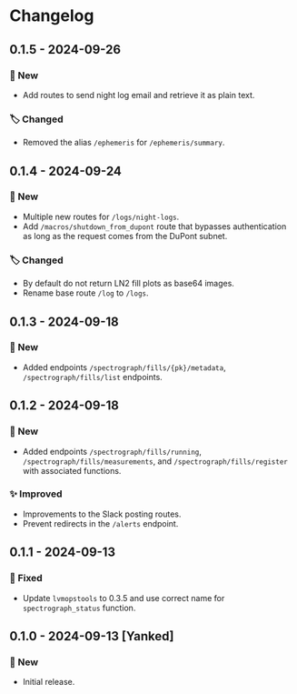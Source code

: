 # Changelog

## 0.1.5 - 2024-09-26

### 🚀 New

* Add routes to send night log email and retrieve it as plain text.

### 🏷️ Changed

* Removed the alias `/ephemeris` for `/ephemeris/summary`.


## 0.1.4 - 2024-09-24

### 🚀 New

* Multiple new routes for `/logs/night-logs`.
* Add `/macros/shutdown_from_dupont` route that bypasses authentication as long as the request comes from the DuPont subnet.

### 🏷️ Changed

* By default do not return LN2 fill plots as base64 images.
* Rename base route `/log` to `/logs`.


## 0.1.3 - 2024-09-18

### 🚀 New

* Added endpoints `/spectrograph/fills/{pk}/metadata`, `/spectrograph/fills/list` endpoints.


## 0.1.2 - 2024-09-18

### 🚀 New

* Added endpoints `/spectrograph/fills/running`, `/spectrograph/fills/measurements`, and `/spectrograph/fills/register` with associated functions.

### ✨ Improved

* Improvements to the Slack posting routes.
* Prevent redirects in the `/alerts` endpoint.


## 0.1.1 - 2024-09-13

### 🔧 Fixed

* Update `lvmopstools` to 0.3.5 and use correct name for `spectrograph_status` function.


## 0.1.0 - 2024-09-13 [Yanked]

### 🚀 New

* Initial release.
